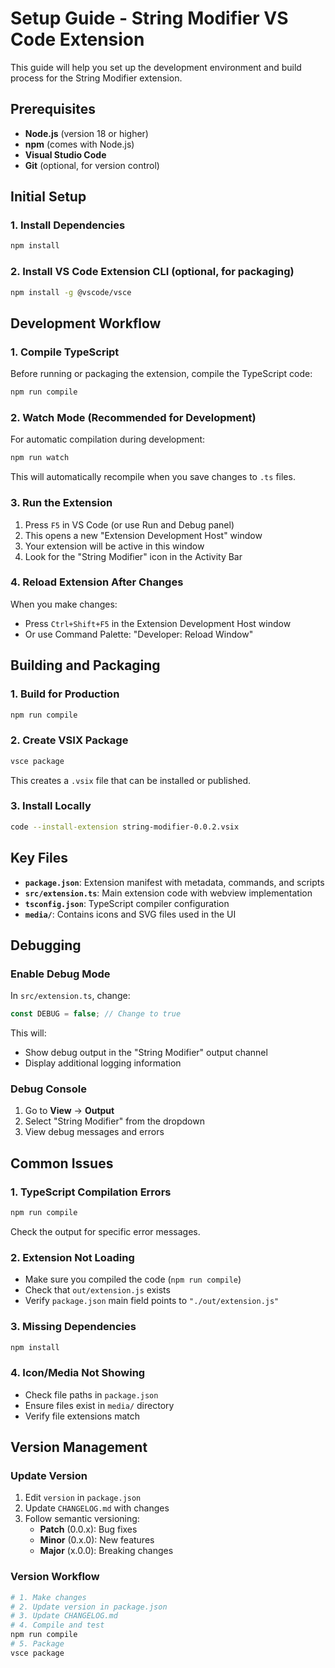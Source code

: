 # Setup Guide - String Modifier VS Code Extension

This guide will help you set up the development environment and build process for the String Modifier extension.

## Prerequisites

- **Node.js** (version 18 or higher)
- **npm** (comes with Node.js)
- **Visual Studio Code**
- **Git** (optional, for version control)

## Initial Setup

### 1. Install Dependencies
```bash
npm install
```

### 2. Install VS Code Extension CLI (optional, for packaging)
```bash
npm install -g @vscode/vsce
```

## Development Workflow

### 1. Compile TypeScript
Before running or packaging the extension, compile the TypeScript code:
```bash
npm run compile
```

### 2. Watch Mode (Recommended for Development)
For automatic compilation during development:
```bash
npm run watch
```
This will automatically recompile when you save changes to `.ts` files.

### 3. Run the Extension
1. Press `F5` in VS Code (or use Run and Debug panel)
2. This opens a new "Extension Development Host" window
3. Your extension will be active in this window
4. Look for the "String Modifier" icon in the Activity Bar

### 4. Reload Extension After Changes
When you make changes:
- Press `Ctrl+Shift+F5` in the Extension Development Host window
- Or use Command Palette: "Developer: Reload Window"

## Building and Packaging

### 1. Build for Production
```bash
npm run compile
```

### 2. Create VSIX Package
```bash
vsce package
```
This creates a `.vsix` file that can be installed or published.

### 3. Install Locally
```bash
code --install-extension string-modifier-0.0.2.vsix
```

## Key Files

- **`package.json`**: Extension manifest with metadata, commands, and scripts
- **`src/extension.ts`**: Main extension code with webview implementation
- **`tsconfig.json`**: TypeScript compiler configuration
- **`media/`**: Contains icons and SVG files used in the UI

## Debugging

### Enable Debug Mode
In `src/extension.ts`, change:
```typescript
const DEBUG = false; // Change to true
```

This will:
- Show debug output in the "String Modifier" output channel
- Display additional logging information

### Debug Console
1. Go to **View** → **Output**
2. Select "String Modifier" from the dropdown
3. View debug messages and errors

## Common Issues

### 1. TypeScript Compilation Errors
```bash
npm run compile
```
Check the output for specific error messages.

### 2. Extension Not Loading
- Make sure you compiled the code (`npm run compile`)
- Check that `out/extension.js` exists
- Verify `package.json` main field points to `"./out/extension.js"`

### 3. Missing Dependencies
```bash
npm install
```

### 4. Icon/Media Not Showing
- Check file paths in `package.json`
- Ensure files exist in `media/` directory
- Verify file extensions match

## Version Management

### Update Version
1. Edit `version` in `package.json`
2. Update `CHANGELOG.md` with changes
3. Follow semantic versioning:
   - **Patch** (0.0.x): Bug fixes
   - **Minor** (0.x.0): New features
   - **Major** (x.0.0): Breaking changes

### Version Workflow
```bash
# 1. Make changes
# 2. Update version in package.json
# 3. Update CHANGELOG.md
# 4. Compile and test
npm run compile
# 5. Package
vsce package
```
